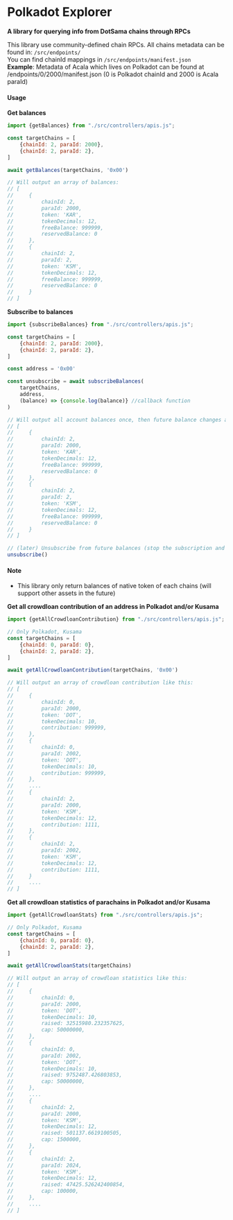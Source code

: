 # Polkadot Explorer
**A library for querying info from DotSama chains through RPCs**

This library use community-defined chain RPCs. All chains metadata can be found in: `/src/endpoints/`<br/>
You can find chainId mappings in `/src/endpoints/manifest.json`<br/>
**Example**: Metadata of Acala which lives on Polkadot can be found at /endpoints/0/2000/manifest.json (0 is Polkadot chainId and 2000 is Acala paraId)

####  Usage
**Get balances**
```javascript
import {getBalances} from "./src/controllers/apis.js";

const targetChains = [
    {chainId: 2, paraId: 2000},
    {chainId: 2, paraId: 2},
]

await getBalances(targetChains, '0x00')

// Will output an array of balances:
// [
//     {
//         chainId: 2,
//         paraId: 2000,
//         token: 'KAR',
//         tokenDecimals: 12,
//         freeBalance: 999999,
//         reservedBalance: 0
//     },
//     {
//         chainId: 2,
//         paraId: 2,
//         token: 'KSM',
//         tokenDecimals: 12,
//         freeBalance: 999999,
//         reservedBalance: 0
//     }
// ]
```

**Subscribe to balances**
```javascript
import {subscribeBalances} from "./src/controllers/apis.js";

const targetChains = [
    {chainId: 2, paraId: 2000},
    {chainId: 2, paraId: 2},
]

const address = '0x00'

const unsubscribe = await subscribeBalances(
    targetChains,
    address,
    (balance) => {console.log(balance)} //callback function
)

// Will output all account balances once, then future balance changes as they happen:
// [
//     {
//         chainId: 2,
//         paraId: 2000,
//         token: 'KAR',
//         tokenDecimals: 12,
//         freeBalance: 999999,
//         reservedBalance: 0
//     },
//     {
//         chainId: 2,
//         paraId: 2,
//         token: 'KSM',
//         tokenDecimals: 12,
//         freeBalance: 999999,
//         reservedBalance: 0
//     }
// ]

// (later) Unsubscribe from future balances (stop the subscription and clear up any underlying RPC connections)
unsubscribe()
```
#### Note
- This library only return balances of native token of each chains (will support other assets in the future)

**Get all crowdloan contribution of an address in Polkadot and/or Kusama**
```javascript
import {getAllCrowdloanContribution} from "./src/controllers/apis.js";

// Only Polkadot, Kusama
const targetChains = [
    {chainId: 0, paraId: 0},
    {chainId: 2, paraId: 2},
]

await getAllCrowdloanContribution(targetChains, '0x00')

// Will output an array of crowdloan contribution like this:
// [
//     {
//         chainId: 0,
//         paraId: 2000,
//         token: 'DOT',
//         tokenDecimals: 10,
//         contribution: 999999,
//     },
//     {
//         chainId: 0,
//         paraId: 2002,
//         token: 'DOT',
//         tokenDecimals: 10,
//         contribution: 999999,
//     },
//     ....
//     {
//         chainId: 2,
//         paraId: 2000,
//         token: 'KSM',
//         tokenDecimals: 12,
//         contribution: 1111,
//     },
//     {
//         chainId: 2,
//         paraId: 2002,
//         token: 'KSM',
//         tokenDecimals: 12,
//         contribution: 1111,
//     }
//     ....
// ]
```

**Get all crowdloan statistics of parachains in Polkadot and/or Kusama**
```javascript
import {getAllCrowdloanStats} from "./src/controllers/apis.js";

// Only Polkadot, Kusama
const targetChains = [
    {chainId: 0, paraId: 0},
    {chainId: 2, paraId: 2},
]

await getAllCrowdloanStats(targetChains)

// Will output an array of crowdloan statistics like this:
// [
//     {
//         chainId: 0,
//         paraId: 2000,
//         token: 'DOT',
//         tokenDecimals: 10,
//         raised: 32515980.232357625,
//         cap: 50000000,
//     },
//     {
//         chainId: 0,
//         paraId: 2002,
//         token: 'DOT',
//         tokenDecimals: 10,
//         raised: 9752487.426803853,
//         cap: 50000000,
//     },
//     ....
//     {
//         chainId: 2,
//         paraId: 2000,
//         token: 'KSM',
//         tokenDecimals: 12,
//         raised: 501137.6619100505,
//         cap: 1500000,
//     },
//     {
//         chainId: 2,
//         paraId: 2024,
//         token: 'KSM',
//         tokenDecimals: 12,
//         raised: 47425.526242400854,
//         cap: 100000,
//     },
//     ....
// ]
```